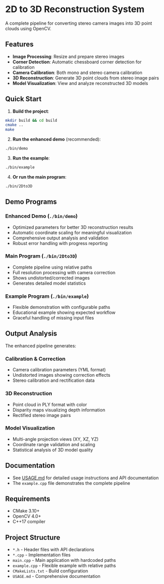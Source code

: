 # 2D to 3D Reconstruction System

A complete pipeline for converting stereo camera images into 3D point clouds using OpenCV.

## Features

- **Image Processing**: Resize and prepare stereo images
- **Corner Detection**: Automatic chessboard corner detection for calibration
- **Camera Calibration**: Both mono and stereo camera calibration
- **3D Reconstruction**: Generate 3D point clouds from stereo image pairs
- **Model Visualization**: View and analyze reconstructed 3D models

## Quick Start

1. **Build the project**:
```bash
mkdir build && cd build
cmake ..
make
```

2. **Run the enhanced demo** (recommended):
```bash
./bin/demo
```

3. **Run the example**:
```bash
./bin/example
```

4. **Or run the main program**:
```bash
./bin/2Dto3D
```

## Demo Programs

### Enhanced Demo (`./bin/demo`)
- Optimized parameters for better 3D reconstruction results
- Automatic coordinate scaling for meaningful visualization
- Comprehensive output analysis and validation
- Robust error handling with progress reporting

### Main Program (`./bin/2Dto3D`) 
- Complete pipeline using relative paths
- Full resolution processing with camera correction
- Shows undistorted/corrected images
- Generates detailed model statistics

### Example Program (`./bin/example`)
- Flexible demonstration with configurable paths
- Educational example showing expected workflow
- Graceful handling of missing input files

## Output Analysis

The enhanced pipeline generates:

### Calibration & Correction
- Camera calibration parameters (YML format)
- Undistorted images showing correction effects
- Stereo calibration and rectification data

### 3D Reconstruction  
- Point cloud in PLY format with color
- Disparity maps visualizing depth information
- Rectified stereo image pairs

### Model Visualization
- Multi-angle projection views (XY, XZ, YZ)
- Coordinate range validation and scaling
- Statistical analysis of 3D model quality

## Documentation

- See [USAGE.md](USAGE.md) for detailed usage instructions and API documentation
- The `example.cpp` file demonstrates the complete pipeline

## Requirements

- CMake 3.10+
- OpenCV 4.0+
- C++17 compiler

## Project Structure

- `*.h` - Header files with API declarations
- `*.cpp` - Implementation files
- `main.cpp` - Main application with hardcoded paths
- `example.cpp` - Flexible example with relative paths
- `CMakeLists.txt` - Build configuration
- `USAGE.md` - Comprehensive documentation